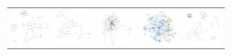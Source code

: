 <table>
  <tr>
    <td><img src="images/bard.png" width="200"></td>
    <td><img src="images/ChinaSpyBalloon.png" width="200"></td>
    <td><img src="images/Eurovision.png" width="200"></td>
    <td><img src="images/NursesStrike.png" width="200"></td>
    <td><img src="images/SixNations.png" width="200"></td>
  </tr>
</table>
